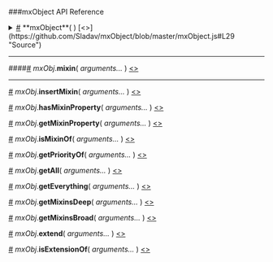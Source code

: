 

###mxObject API Reference

<details>
<summary>
<a name="mxObject" href="#mxObject">#</a> **mxObject**( ) [<>](https://github.com/Sladav/mxObject/blob/master/mxObject.js#L29 "Source")
</summary>

##### **Syntax**

> mxObject( [ **init** ] )

##### **Parameters**
 **`init` (*optional*)**
</details>


----
####<a name="mixin" href="#mixin">#</a> *mxObj*.**mixin**( *arguments...* ) [<>](https://github.com/Sladav/mxObject/blob/master/mxObject.js#L113 "Source")

----

<a name="insertMixin" href="#insertMixin">#</a> *mxObj*.**insertMixin**( *arguments...* ) [<>](https://github.com/Sladav/mxObject/blob/master/mxObject.js#L124 "Source")

<a name="hasMixinProperty" href="#hasMixinProperty">#</a> *mxObj*.**hasMixinProperty**( *arguments...* ) [<>](https://github.com/Sladav/mxObject/blob/master/mxObject.js#L145 "Source")

<a name="getMixinProperty" href="#getMixinProperty">#</a> *mxObj*.**getMixinProperty**( *arguments...* ) [<>](https://github.com/Sladav/mxObject/blob/master/mxObject.js#L159 "Source")

<a name="isMixinOf" href="#isMixinOf">#</a> *mxObj*.**isMixinOf**( *arguments...* ) [<>](https://github.com/Sladav/mxObject/blob/master/mxObject.js#L173 "Source")

<a name="getPriorityOf" href="#getPriorityOf">#</a> *mxObj*.**getPriorityOf**( *arguments...* ) [<>](https://github.com/Sladav/mxObject/blob/master/mxObject.js#L186 "Source")

<a name="getAll" href="#getAll">#</a> *mxObj*.**getAll**( *arguments...* ) [<>](https://github.com/Sladav/mxObject/blob/master/mxObject.js#L201 "Source")

<a name="getEverything" href="#getEverything">#</a> *mxObj*.**getEverything**( *arguments...* ) [<>](https://github.com/Sladav/mxObject/blob/master/mxObject.js#L224 "Source")

<a name="getMixinsDeep" href="#getMixinsDeep">#</a> *mxObj*.**getMixinsDeep**( *arguments...* ) [<>](https://github.com/Sladav/mxObject/blob/master/mxObject.js#L250 "Source")

<a name="getMixinsBroad" href="#getMixinsBroad">#</a> *mxObj*.**getMixinsBroad**( *arguments...* ) [<>](https://github.com/Sladav/mxObject/blob/master/mxObject.js#L275 "Source")

<a name="extend" href="#extend">#</a> *mxObj*.**extend**( *arguments...* ) [<>](https://github.com/Sladav/mxObject/blob/master/mxObject.js#L301 "Source")

<a name="isExtensionOf" href="#isExtensionOf">#</a> *mxObj*.**isExtensionOf**( *arguments...* ) [<>](https://github.com/Sladav/mxObject/blob/master/mxObject.js#L319 "Source")
